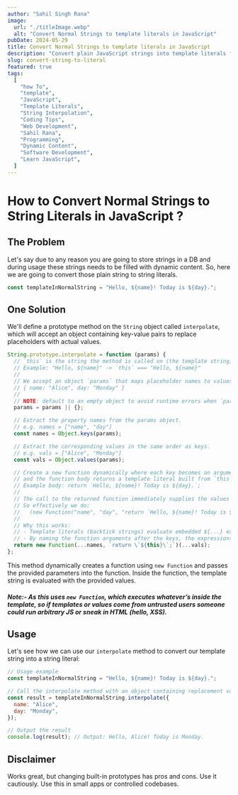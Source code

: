 ```yaml
---
author: "Sahil Singh Rana"
image:
  url: "./titleImage.webp"
  alt: "Convert Normal Strings to template literals in JavaScript"
pubDate: 2024-05-29
title: Convert Normal Strings to template literals in JavaScript
description: "Convert plain JavaScript strings into template literals for dynamic content interpolation."
slug: convert-string-to-literal
featured: true
tags:
  [
    "how To",
    "template",
    "JavaScript",
    "Template Literals",
    "String Interpolation",
    "Coding Tips",
    "Web Development",
    "Sahil Rana",
    "Programming",
    "Dynamic Content",
    "Software Development",
    "Learn JavaScript",
  ]
---
```


# How to Convert Normal Strings to String Literals in JavaScript ?


## The Problem
 
Let's say due to any reason you are going to store strings in a DB and during usage these strings needs to be filled with dynamic content.
So, here we are going to convert those plain string to string literals.

```javascript
const templateInNormalString = "Hello, ${name}! Today is ${day}.";
```

## One Solution

We'll define a prototype method on the `String` object called `interpolate`, which will accept an object containing key-value pairs to replace placeholders with actual values.

```javascript
String.prototype.interpolate = function (params) {
  // `this` is the string the method is called on (the template string).
  // Example: "Hello, ${name}" -> `this` === "Hello, ${name}"
  //
  // We accept an object `params` that maps placeholder names to values:
  // { name: "Alice", day: "Monday" }
  //
  // NOTE: default to an empty object to avoid runtime errors when `params` is undefined.
  params = params || {};

  // Extract the property names from the params object.
  // e.g. names = ["name", "day"]
  const names = Object.keys(params);

  // Extract the corresponding values in the same order as keys.
  // e.g. vals = ["Alice", "Monday"]
  const vals = Object.values(params);

  // Create a new function dynamically where each key becomes an argument name,
  // and the function body returns a template literal built from `this`.
  // Example body: return `Hello, ${name}! Today is ${day}.`;
  //
  // The call to the returned function immediately supplies the values via (...vals).
  // So effectively we do:
  //   (new Function("name", "day", "return `Hello, ${name}! Today is ${day}.`;"))("Alice", "Monday")
  //
  // Why this works:
  // - Template literals (backtick strings) evaluate embedded ${...} expressions in the function's scope.
  // - By naming the function arguments after the keys, the expressions inside ${} can reference those argument names.
  return new Function(...names, `return \`${this}\`;`)(...vals);
};
```

This method dynamically creates a function using `new Function` and passes the provided parameters into the function. Inside the function, the template string is evaluated with the provided values.

##### Note:- As this uses ```new Function```, which executes whatever’s inside the template, so if templates or values come from untrusted users someone could run arbitrary JS or sneak in HTML (hello, XSS).

## Usage

Let's see how we can use our `interpolate` method to convert our template string into a string literal:

```javascript
// Usage example
const templateInNormalString = "Hello, ${name}! Today is ${day}.";

// Call the interpolate method with an object containing replacement values
const result = templateInNormalString.interpolate({
  name: "Alice",
  day: "Monday",
});

// Output the result
console.log(result); // Output: Hello, Alice! Today is Monday.
```

## Disclaimer

Works great, but changing built-in prototypes has pros and cons. Use it cautiously. Use this in small apps or controlled codebases.
